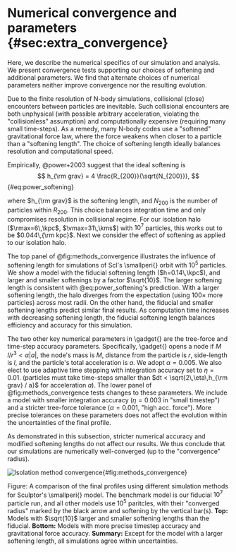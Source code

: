 # Numerical convergence and parameters {#sec:extra_convergence}

Here, we describe the numerical specifics of our simulation and analysis. We present convergence tests supporting our choices of softening and additional parameters. We find that alternate choices of numerical parameters neither improve convergence nor the resulting evolution. 

Due to the finite resolution of N-body simulations, collisional (close) encounters between particles are inevitable. Such collisional encounters are both unphysical (with possible arbitrary acceleration, violating the "collisionless" assumption) and computationally expensive (requiring many small time-steps). As a remedy, many N-body codes use a "softened" gravitational force law, where the force weakens when closer to a particle than a "softening length". The choice of softening length ideally balances resolution and computational speed.

Empirically, @power+2003 suggest that the ideal softening is
$$
h_{\rm grav} = 4 \frac{R_{200}}{\sqrt{N_{200}}},
$$ {#eq:power_softening}

where $h_{\rm grav}$ is the softening length, and $N_{200}$ is the number of particles within $R_{200}$. This choice balances integration time and only compromises resolution in collisional regime. For our isolation halo ($\rmax=6\,\kpc$, $\vmax=31\,\kms$) with $10^7$ particles, this works out to be $0.044\,{\rm kpc}$. Next we consider the effect of softening  as applied to our isolation halo.

The top panel of @fig:methods_convergence illustrates the influence of softening length for simulations of Scl's \smallperi{} orbit with $10^5$ particles. We show a model with the fiducial softening length ($h=0.14\,\kpc$), and larger and smaller softenings by a factor $\sqrt{10}$. The larger softening length is consistent with @eq:power_softening's prediction. With a larger softening length, the halo diverges from the expectation (using $100\times$ more particles) across most radii. On the other hand, the fiducial and smaller softening lengths predict similar final results. As computation time increases with decreasing softening length, the fiducial softening length balances efficiency and accuracy for this simulation. 



The two other key numerical parameters in \gadget{} are the tree-force and time-step accuracy parameters.  Specifically, \gadget{} opens a node if $M\,l/r^3 < \alpha |a|$, the node's mass is $M$, distance from the particle is $r$, side-length is $l$, and the particle's total acceleration is $a$. We adopt $\alpha =0.005$. We also elect to use adaptive time stepping with integration accuracy set to $\eta=0.01$. (particles must take time-steps smaller than $dt < \sqrt{2\,\eta\,h_{\rm grav} / a}$ for acceleration $a$).  The lower panel of @fig:methods_convergence tests changes to these parameters. We include a model with smaller integration accuracy ($\eta=0.003$ in "small timestep") and a stricter tree-force tolerance ($\alpha=0.001$, "high acc. force"). More precise tolerances on these parameters does not affect the evolution within the uncertainties of the final profile. 

As demonstrated in this subsection, stricter numerical accuracy and modified softening lengths do not affect our results. We thus conclude that our simulations are numerically well-converged (up to the "convergence" radius). 

![Isolation method convergence](figures/orbit_converg_methods.png){#fig:methods_convergence}

Figure: A comparison of the final profiles using different simulation methods for Sculptor's \smallperi{} model. The benchmark model is our fiducial $10^7$ particle run, and all other models use $10^5$ paritcles, with their "converged radius" marked by the black arrow and softening by the vertical bar(s). **Top:**  Models with $\sqrt{10}$ larger and smaller softening lengths than the fiducial. **Bottom:** Models with more precise timestep accuracy and gravitational force accuracy. **Summary:** Except for the model with a larger softening length, all simulations agree within uncertainties. 
